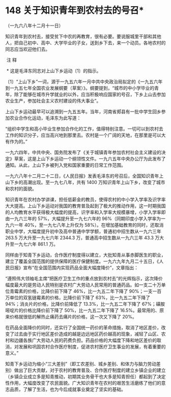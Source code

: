 # 148 关于知识青年到农村去的号召*

（一九六八年十二月十一日）

知识青年到农村去，接受贫下中农的再教育，很有必要。要说服城里干部和其他人，把自己初中、高中、大学毕业的子女，送到乡下去，来一个动员。各地农村的同志应当欢迎他们去。

 注 释

 * 这是毛泽东同志对上山下乡运动〔1〕的指示。

〔1〕“上山下乡”一词，源于一九五六年一月中共中央政治局拟定的《一九五六年到一九五七年全国农业发展纲要（草案）》。纲要提到，“城市的中小学毕业的青年，除了能够在城市升学就业的以外，应当积极响应国家的号召，下乡上山去参加农业生产，参加社会主义农村建设的伟大事业”。

上山下乡运动最早可以追溯到一九五五年。当年，河南省郏县有一批中学生回乡参加农业合作化运动，毛泽东为此写道：

“组织中学生和高小毕业生参加合作化的工作，值得特别注意。一切可以到农村去工作的知识分子，应当高兴地到那里去。农村是一个广阔的天地，在那里是可以大有作为的。”

一九六四年，中共中央、国务院发布了《关于城镇青年参加农村社会主义建设的决定》草案，这是上山下乡运动一个纲领性文件。一九六五年中央办公厅为此发布了通知。从此，上山下乡被列入党和国家重要的日常工作范围。

一九六八年十二月二十二日，《人民日报》发表毛泽东的号召后，全国知识青年上山下乡的高潮出现。至一九七八年，共有 1400 万知识青年上山下乡，改变了城市和农村的面貌。

知识青年在农村办学讲课，担任低薪金的教员，使得农村的中小学入学率及识字率大大提高。上山下乡运动对我国的教育普及起到了极大的推动作用，这一时期我国的人均教育水平获得极大幅度的提高，识字率和入学率大规模暴增，小学入学率即由一九六三年的 57%，大幅提升至一九七六年的 96%（同期印度小学入学率为一九六一年 40%，至一九七八年上升仅为 58%）。在增加基础教育的同时，还取消职业中学，大幅度提升初中及高中普通中学学额，普通初中招生数从一九六三年 263.5 万大升至一九七六年 2344.3 万，普通高中招生数从一九六三年 43.3 万大升至一九七六年 861.1 万。

同样由于知青下乡运动，合作医疗制度得以建立，大批知青从事赤脚医生的职业，建立了覆盖全国范围的提供保障的医疗保健制度。一九六九年九月二十五日，《人民日报》宣布“在全国范围内实现药品全面大幅度降价”，文章指出：

“遵照伟大领袖毛主席“把医疗卫生工作的重点放到农村去”的光辉指示，这次降价幅度最大的是劳动人民特别是农村广大劳动人民常用的普通药品。如一支二十万单位青霉素的价格，比降价前下降了 46%，比一九五二年下降了 90%；一支一百万单位的双氢链霉素的价格，比降价前下降了 63%，比一九五二年下降了 94%；消炎片的价格，比降价前降低了 13.3%，比一九五二年下降了 67%；磺胺嘧啶片的价格比降价前下降了 50%，比一九五二年下降了 16.5%。最常用的、原来价格就很低的解热止痛药去痛片的价格，这一次又下降了 20%。

在药品全面降价的同时，还实行了全国统一药价的革命措施，取消了地区差价，改变了过去由于实行地区差价造成的越是边远地区药价越高的现象，减轻了山区、农村和边疆各族广大劳动人民的药费负担。药品价格的大幅度下降和地区差价的取消，对发展和巩固农村合作医疗制度，促进农村医疗卫生事业的发展，有着重要的意义。”

知青下乡运动为缩小“三大差别”（即工农差别、城乡差别、和体力与脑力劳动差别）做出了巨大贡献，对于农村的教育普及、合作医疗制度的建立乡镇企业的建立（乡镇企业成立多是知青推动，初期其业务骨干也大多是知青担任）都起到了决定性作用，大幅度改变了农民面貌。广大知识青年在农村的艰苦生活磨练了他们的意志品质，了解了生活，也为今后成就事业奠定了坚实的基础。